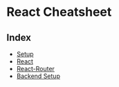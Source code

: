 # React Cheatsheet

## Index
- [Setup](./react-setup.md)
- [React](./react.md)
- [React-Router](./react-router.md)
- [Backend Setup](./backend-setup.md)
